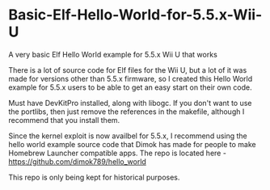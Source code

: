 # Basic-Elf-Hello-World-for-5.5.x-Wii-U
A very basic Elf Hello World example for 5.5.x Wii U that works

There is a lot of source code for Elf files for the Wii U, but a lot of it was made for versions other than 5.5.x firmware, so I created this Hello World example for 5.5.x users to be able to get an easy start on their own code.

Must have DevKitPro installed, along with libogc.  If you don't want to use the portlibs, then just remove the references in the makefile, although I recommend that you install them.

Since the kernel exploit is now availbel for 5.5.x, I recommend using the hello world example source code that Dimok has made for people to make Homebrew Launcher compatible apps.  The repo is located here - https://github.com/dimok789/hello_world

This repo is only being kept for historical purposes.
